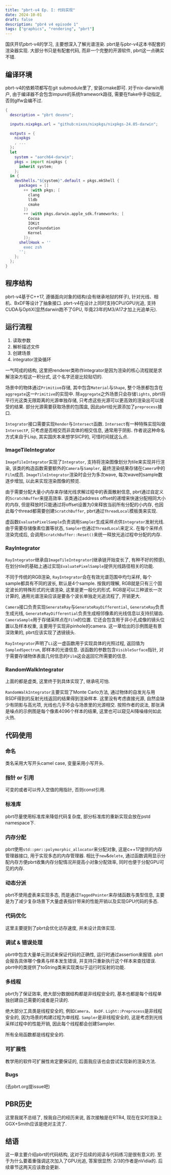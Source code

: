 ```yaml
---
title: "pbrt-v4 Ep. I: 代码实现"
date: 2024-10-01
draft: false
description: "pbr4 v4 episode 1"
tags: ["graphics", "rendering", "pbrt"]
---
```

国庆开坑pbrt-v4的学习, 主要想深入了解光谱渲染.
pbrt是与pbr-v4这本书配套的渲染器实现.
大部分书只是有配套代码, 而非一个完整的开源软件,
pbrt这一点确实不错.

## 编译环境

pbrt-v4的依赖项都写在git submodule里了, 安装cmake即可.
对于nix-darwin用户, 由于编译器不会包含impure的系统framework路径,
需要在flake中手动指定, 否则glfw会编不过.
```nix
{
  description = "pbrt devenv";

  inputs.nixpkgs.url = "github:nixos/nixpkgs/nixpkgs-24.05-darwin";

  outputs = { 
    nixpkgs
    , ...
  }:
  let
    system = "aarch64-darwin";
    pkgs = import nixpkgs {
      inherit system;
    };
  in {
    devShells."${system}".default = pkgs.mkShell {
      packages = []
        ++ (with pkgs; [
          clang
          lldb
          cmake
        ])
        ++ (with pkgs.darwin.apple_sdk.frameworks; [
          Cocoa
          IOKit
          CoreFoundation
          Kernel
        ]);
      shellHook = ''
        exec zsh
      '';
    };
  };
}
```

## 程序结构

pbrt-v4基于C++17, 遵循面向对象的结构(会有继承地狱的样子), 针对光线、相机、BxDF等设计了抽象接口.
pbrt-v4在设计上同时支持CPU/GPU光追, 支持CUDA与OptiX(显然darwin跑不了GPU, 毕竟23年的M3/A17才加上光追单元).

## 运行流程

1. 读取参数
2. 解析描述文件
3. 创建场景
4. integrator渲染循环 

一气呵成的结构, 这里把renderer类称作integrator是因为渲染的核心流程就是求解渲染方程这一积分式, 这个名字还是比较贴切的.

场景中的物体通过`Primitive`存储, 其中包含`Material`与`Shape`, 整个场景都包含在`aggregate`这一`Primitive`的实现中.
除`aggregate`之外场景只会存储`lights`, pbrt将平行光这类无限距离的光源单独存储, 只考虑这些光源可以更高效的渲染出可以接受的结果.
部分光源需要获取场景的包围盒, 因此pbrt给光源添加了`preprocess`接口.

`Integrator`接口需要实现`Render`与`Intersect`函数.
`Intersect`有一种特殊实现叫做`IntersectP`, 只考虑是否相交而非具体的相交信息, 通常用于阴影.
作者说这种命名方式来自于Lisp, 其实国庆本来想学SICP的, 可惜时间就这么点.

### ImageTileIntegrator

`ImageTileIntegrator`实现了`Integrator`, 支持将渲染图像划分为tile来实现并行渲染,
该类的构造函数需要额外的`Camera`与`Sampler`, 最终渲染结果存储在`Camera`中的`Film`成员.
`ImageTileIntegrator`渲染时会分为多次wave, 每次wave的sample数逐步增加, 以此来实现渲染图像的预览.

由于需要分配大量小内存来存储光线求解过程中的表面散射信息, pbrt通过自定义的`ScratchBuffer`来提高效率.
该类通过address offset的递增来快速分配相同大小的内存, 但是释放时只能通过将offset设置为0来释放当前所有分配的小内存, 
也因此每个thread都需要创建`ScratchBuffer`, pbrt通过`ThreadLocal`模板类来实现.

虚函数`EvaluatePixelSample`负责调用`Sampler`生成采样点供`Integrator`发射光线.
由于需要存储像素位置等状态, `Sampler`也通过`ThreadLocal`来定义.
在每个采样点渲染完成后, 会调用`ScratchBuffer::Reset()`来统一释放光追过程中分配的内存.

### RayIntegrator

`RayIntegrator`继承自`ImageTileIntegrator`(继承链开始变长了, 有种不好的预感),
在划分tile的基础上通过实现`EvaluatePixelSample`提供光线路径相关的功能.

不同于传统的RGB渲染, `RayIntegrator`会在有效光谱范围中均匀采样, 每个sample都具有不同的波长, 默认是4个sample.
按我的理解, RGB就是只有三个固定波长的特殊形式的光谱渲染, 这里是更一般化的形式.
RGB是可以三种波长一次计算的, 通用光谱渲染应该是要各个波长单独走光追流程了, 开销更大.

`Camera`接口负责实现`GenerateRay`与`GenerateRayDifferential`, `GenerateRay`负责生成光线,
`GenerateRayDifferential`负责生成相邻像素的光线信息以支持抗锯齿.
`CameraSample`用于存储采样点在`Film`的位置.
它还会包含用于非小孔成像的镜头位置以及样本权重, 主要用于实现非pinhole的camera.
这一章给出的示例图是有景深效果的, pbrt应该实现了透镜镜头.

`RayIntegrator`声明了`Li`这一虚函数用于实现具体的光照过程, 返回值为`SampledSpectrum`, 即样本的光谱信息.
该函数的参数包含`VisibleSurface`指针, 对于需要存储物体表面几何信息的`Film`这会返回它所需要的信息.

### RandomWalkIntegrator

上面的都是虚类, 这里终于到具体实现了, 继承吼可怕.

`RandomWalkIntegrator`主要实现了Monte Carlo方法, 通过物体的自发光与用BSDF得到的反射光线返回的结果得到渲染样本.
这里没有考虑直接光源, 自然会缺少有阴影与高光项, 光线也几乎不会与场景里的光源相交.
按照作者的说法, 那张满是噪点的示例图是每个像素4096个样本的结果, 这里也可以窥见AI降噪缘何如此火热.

## 代码使用

### 命名

类名采用大写开头camel case, 变量采用小写开头.

### 指针 or 引用

可变的或者可以传入空值的用指针, 否则const引用.

### 标准库

pbrt尽量使用标准库来降低代码复杂度, 部分标准库的重新实现会放在pstd namespace下.

### 内存分配

pbrt使用`std::pmr::polymorphic_allocator`来分配对象, 这是c++17提供的内存管理器接口, 用于实现多态的内存管理器.
相比于`new`&`delete`, 通过函数调用显示分配内存方便pbrt收集内存分配情况并提高小对象分配效率, 同时也便于分配GPU可见的内存.

### 动态分派

pbrt不使用虚表来实现多态, 而是通过`TaggedPointer`来存储函数与类型信息,
主要是为了减少复杂场景下大量虚表指针带来的性能开销以及实现GPU代码的多态.

### 代码优化

这里主要提到了pbrt会优化访存速度, 并未设计具体实现.

### 调试 & 错误处理

pbrt中包含大量单元测试来保证代码的正确性, 运行时通过assertion来报错.
pbrt会报告具体哪个像素与样本发生错误, 并支持只重新执行这个样本来查找错误.
pbrt中的类提供了toString类来实现类似于运行时反射的功能.

### 多线程

pbrt为了保证效率, 绝大部分数据结构都是非线程安全的, 基本也都是每个线程单独创建自己需要的或者是只读的.

绝大部分工具类是线程安全的, 例如`Camera`、 `BxDF`.
`Light::Preprocess`是非线程安全的, 因为场景的构建过程为单线程.
`Sampler`是非线程安全的, 这是考虑到光线采样过程中的性能开销, 因此每个线程都会创建Sampler.

所有全局函数都是线程安全的.

### 可扩展性

教学用的软件可扩展性肯定要保证的, 后面我应该也会尝试实现新的渲染方法.

### Bugs

(去pbrt.org提issue吧)

## PBR历史

这里我就不总结了, 按我自己的经历来说, 首次接触是在RTR4, 现在在实时渲染上GGX+Smith应该是绝对主流了.

## 结语

这一章主要介绍pbrt的代码结构, 这对于后续的阅读与代码练习是很有意义的.
至于为什么要着重强调这次加入了GPU光追, 答案很显然: 2/3的作者是nVidia的.
后续章节这两天应该救会更新.
